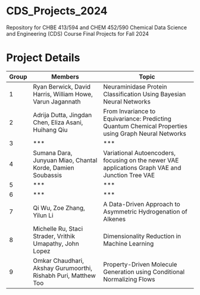 # CDS_Projects_2024
Repository for CHBE 413/594 and CHEM 452/590 Chemical Data Science and Engineering (CDS) Course Final Projects for Fall 2024

# Project Details

| Group | Members                       | Topic                        |
|-------|-------------------------------|------------------------------|
| 1     | Ryan Berwick, David Harris, William Howe, Varun Jagannath    | Neuraminidase Protein Classification Using Bayesian Neural Networks |
| 2     | Adrija Dutta, Jingdan Chen, Eliza Asani, Huihang Qiu     | From Invariance to Equivariance: Predicting Quantum Chemical Properties using Graph Neural Networks |
| 3     | ***     | *** |
| 4     | Sumana Dara, Junyuan Miao, Chantal Korde, Damien Soubassis     | Variational Autoencoders, focusing on the newer VAE applications Graph VAE and Junction Tree VAE |
| 5     | ***     | *** |
| 6     | ***     | *** |
| 7     | Qi Wu, Zoe Zhang, Yilun Li | A Data-Driven Approach to Asymmetric Hydrogenation of Alkenes |
| 8     | Michelle Ru, Staci Strader, Vrithik Umapathy, John Lopez | Dimensionality Reduction in Machine Learning |
| 9     | Omkar Chaudhari, Akshay Gurumoorthi, Rishabh Puri, Matthew Too | Property-Driven Molecule Generation using Conditional Normalizing Flows |
